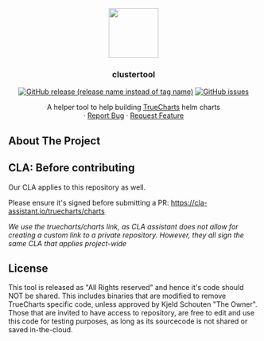 <div align="center">
  <img align="center" width="100" height="100" src="docs/docs/img/logo.svg">
  <h3 align="center">clustertool</h3>

  [![GitHub release (release name instead of tag name)](https://img.shields.io/github/v/release/truecharts/clustertool?include_prereleases)](https://github.com/trueforge-org/truecharts/clustertool/releases)
  [![GitHub issues](https://img.shields.io/github/issues/truecharts/clustertool)](https://github.com/trueforge-org/truecharts/clustertool/issues)

  <p align="center">
    A helper tool to help building <a href="https://truecharts.org">TrueCharts</a> helm charts
    <br />
    ·
    <a href="https://github.com/trueforge-org/truecharts/clustertool/issues">Report Bug</a>
    ·
    <a href="https://github.com/trueforge-org/truecharts/clustertool/issues">Request Feature</a>
  </p>
</div>

## About The Project

## CLA: Before contributing

Our CLA applies to this repository as well.

Please ensure it's signed before submitting a PR:
https://cla-assistant.io/truecharts/charts

*We use the truecharts/charts link, as CLA assistant does not allow for creating a custom link to a private repository.
However, they all sign the same CLA that applies project-wide*

## License

This tool is released as "All Rights reserved" and hence it's code should NOT be shared. This includes binaries that are modified to remove TrueCharts specific code, unless approved by Kjeld Schouten "The Owner".
Those that are invited to have access to repository, are free to edit and use this code for testing purposes, as long as its sourcecode is not shared or saved in-the-cloud.
